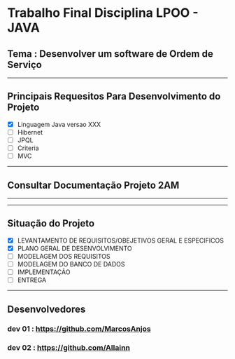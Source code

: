# Trabalho Final Disciplina LPOO - JAVA 
## Tema : Desenvolver um software de Ordem de Serviço

******************************************************************************************************************************************
## Principais Requesitos Para Desenvolvimento do Projeto
- [x] Linguagem Java versao XXX
- [ ] Hibernet  
- [ ] JPQL 
- [ ] Criteria  
- [ ] MVC

******************************************************************************************************************************************
## Consultar Documentação Projeto 2AM
*****************

******************************************************************************************************************************************
## Situação do Projeto
- [X] LEVANTAMENTO DE REQUISITOS/OBEJETIVOS GERAL E ESPECIFICOS
- [X] PLANO GERAL DE DESENVOLVIMENTO
- [ ] MODELAGEM DOS REQUISITOS
- [ ] MODELAGEM DO BANCO DE DADOS
- [ ] IMPLEMENTAÇÃO 
- [ ] ENTREGA

******************************************************************************************************************************************
## Desenvolvedores 
### dev 01 : https://github.com/MarcosAnjos
### dev 02 : https://github.com/Allainn

